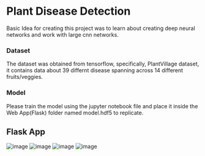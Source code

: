 # Plant Disease Detection

Basic Idea for creating this project was to learn about creating deep neural networks and work with large cnn networks.

### Dataset

The dataset was obtained from tensorflow, specifically, PlantVillage dataset, it contains data about 39 differnt disease spanning across 14 different fruits/veggies.

### Model

Please train the model using the jupyter notebook file and place it inside the Web App(Flask) folder named model.hdf5 to replicate.

## Flask App

![image](https://user-images.githubusercontent.com/55084281/205903302-37d24142-de7e-420e-926e-3fc801beb46e.png)
![image](https://user-images.githubusercontent.com/55084281/205903388-c323d231-1ff1-4b97-b714-7f747fc1142f.png)
![image](https://user-images.githubusercontent.com/55084281/205903494-08f71ed9-fe70-457e-8b6d-9204fb879540.png)
![image](https://user-images.githubusercontent.com/55084281/205903755-30b13d9e-0e77-4fd0-ab0d-6a39bc70659b.png)
